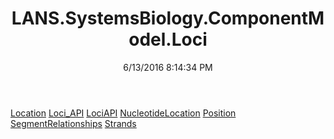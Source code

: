 ﻿---
title: LANS.SystemsBiology.ComponentModel.Loci
date: 6/13/2016 8:14:34 PM
---

[Location](T-LANS.SystemsBiology.ComponentModel.Loci.Location.html)
[Loci_API](T-LANS.SystemsBiology.ComponentModel.Loci.Loci_API.html)
[LociAPI](T-LANS.SystemsBiology.ComponentModel.Loci.LociAPI.html)
[NucleotideLocation](T-LANS.SystemsBiology.ComponentModel.Loci.NucleotideLocation.html)
[Position](T-LANS.SystemsBiology.ComponentModel.Loci.Position.html)
[SegmentRelationships](T-LANS.SystemsBiology.ComponentModel.Loci.SegmentRelationships.html)
[Strands](T-LANS.SystemsBiology.ComponentModel.Loci.Strands.html)
